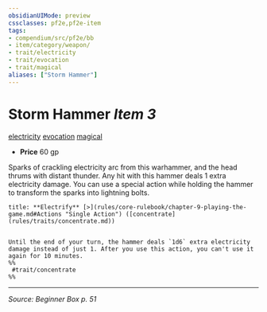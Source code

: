 ```yaml
---
obsidianUIMode: preview
cssclasses: pf2e,pf2e-item
tags:
- compendium/src/pf2e/bb
- item/category/weapon/
- trait/electricity
- trait/evocation
- trait/magical
aliases: ["Storm Hammer"]
---
```

# Storm Hammer *Item 3*  
[electricity](rules/traits/electricity.md "Electricity Energy & Element Trait")  [evocation](rules/traits/evocation.md "Evocation School Trait")  [magical](rules/traits/magical.md "Magical Item Trait")  

- **Price** 60 gp

Sparks of crackling electricity arc from this warhammer, and the head thrums with distant thunder. Any hit with this hammer deals 1 extra electricity damage. You can use a special action while holding the hammer to transform the sparks into lightning bolts.

```ad-embed-ability
title: **Electrify** [>](rules/core-rulebook/chapter-9-playing-the-game.md#Actions "Single Action") ([concentrate](rules/traits/concentrate.md))


Until the end of your turn, the hammer deals `1d6` extra electricity damage instead of just 1. After you use this action, you can't use it again for 10 minutes.  
%%
 #trait/concentrate 
%%
```


---
*Source: Beginner Box p. 51*